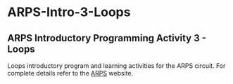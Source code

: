 # ARPS-Intro-3-Loops

## ARPS Introductory Programming Activity 3 - Loops

Loops introductory program and learning activities for the ARPS circuit.
For complete details refer to the [ARPS](https://mirobo.tech/arps) website.